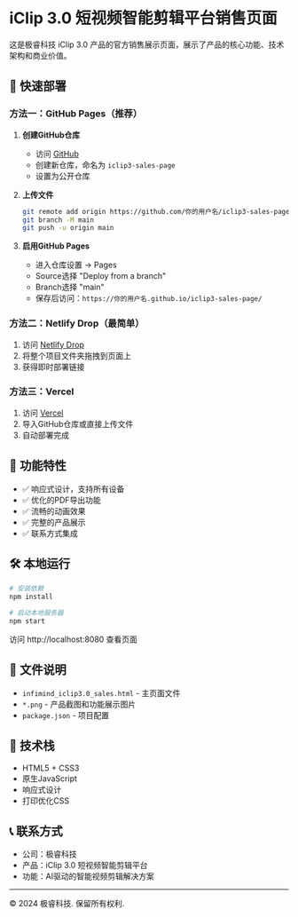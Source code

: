 # iClip 3.0 短视频智能剪辑平台销售页面

这是极睿科技 iClip 3.0 产品的官方销售展示页面，展示了产品的核心功能、技术架构和商业价值。

## 🚀 快速部署

### 方法一：GitHub Pages（推荐）

1. **创建GitHub仓库**
   - 访问 [GitHub](https://github.com/new)
   - 创建新仓库，命名为 `iclip3-sales-page`
   - 设置为公开仓库

2. **上传文件**
   ```bash
   git remote add origin https://github.com/你的用户名/iclip3-sales-page.git
   git branch -M main
   git push -u origin main
   ```

3. **启用GitHub Pages**
   - 进入仓库设置 → Pages
   - Source选择 "Deploy from a branch"
   - Branch选择 "main"
   - 保存后访问：`https://你的用户名.github.io/iclip3-sales-page/`

### 方法二：Netlify Drop（最简单）

1. 访问 [Netlify Drop](https://app.netlify.com/drop)
2. 将整个项目文件夹拖拽到页面上
3. 获得即时部署链接

### 方法三：Vercel

1. 访问 [Vercel](https://vercel.com)
2. 导入GitHub仓库或直接上传文件
3. 自动部署完成

## 📱 功能特性

- ✅ 响应式设计，支持所有设备
- ✅ 优化的PDF导出功能
- ✅ 流畅的动画效果
- ✅ 完整的产品展示
- ✅ 联系方式集成

## 🛠️ 本地运行

```bash
# 安装依赖
npm install

# 启动本地服务器
npm start
```

访问 http://localhost:8080 查看页面

## 📄 文件说明

- `infimind_iclip3.0_sales.html` - 主页面文件
- `*.png` - 产品截图和功能展示图片
- `package.json` - 项目配置

## 🔧 技术栈

- HTML5 + CSS3
- 原生JavaScript
- 响应式设计
- 打印优化CSS

## 📞 联系方式

- 公司：极睿科技
- 产品：iClip 3.0 短视频智能剪辑平台
- 功能：AI驱动的智能视频剪辑解决方案

---

© 2024 极睿科技. 保留所有权利.
